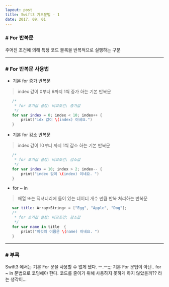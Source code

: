 ```yaml
---
layout: post
title: Swift3 기초문법 - 1
date: 2017. 09. 01
---
```


### # For 반복문
주어진 조건에 의해 특정 코드 블록을 반복적으로 실행하는 구분

- - -

### # For 반복문 사용법

* 기본 for 증가 반복문
 > index 값이 0부터 9까지 1씩 증가 하는 기본 반복문

 ```swift
	/*
	 * for 초기값 설정; 비교조건; 증가값
	 */
	for var index = 0; index < 10; index++ {
		print("idx 값이 \(index) 이네요.")
	}
 ```

* 기본 for 감소 반복문
 > index 값이 10부터 까지 1씩 감소 하는 기본 반복문

 ```swift
	/*
	 * for 초기값 설정; 비교조건; 감소값
	 */
	for var index = 10; index > 2; index-- {
		print("index 값이 \(index) 이네요. ")
	}
 ```

* for ~ in
 > 배열 또는 딕셔너리에 들어 있는 데이터 개수 만큼 반복 처리하는 반복문

 ```swift
	var title: Array<String> = ["Egg", "Apple", "Dog"];
	/*
	 * for 초기값 설정; 비교조건; 감소값
	 */
	for var name in title  {
		print("이것의 이름은 \(name) 이네요. ")
	}
 ```

- - -

### # 부록
Swift3 에서는 기본 For 문을 사용할 수 없게 됐다. ㅡ.ㅡ;;;
기본 For 문법이 아닌.. for ~ in 문법으로 코딩해야 한다.
코드를 줄이기 위해 사용하지 못하게 하지 않았을까?? 라는 생각이...



